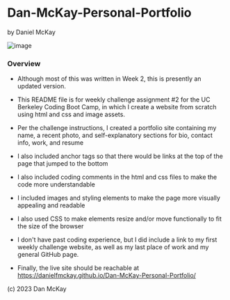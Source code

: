 # Dan-McKay-Personal-Portfolio
by Daniel McKay

![image](https://github.com/DanielFMcKay/Dan-McKay-Personal-Portfolio/assets/123746582/5ed1c34a-1a40-425e-ad75-5e916fbbdba8)

### Overview
* Although most of this was written in Week 2, this is presently an updated version.

* This README file is for weekly challenge assignment #2 for the UC Berkeley Coding Boot Camp, in which I create a website from scratch using html and css and image assets.

* Per the challenge instructions, I created a portfolio site containing my name, a recent photo, and self-explanatory sections for bio, contact info, work, and resume

* I also included anchor tags so that there would be links at the top of the page that jumped to the bottom

* I also included coding comments in the html and css files to make the code more understandable

* I included images and styling elements to make the page more visually appealing and readable

* I also used CSS to make elements resize and/or move functionally to fit the size of the browser

* I don't have past coding experience, but I did include a link to my first weekly challenge website, as well as my last place of work and my general GitHub page.

* Finally, the live site should be reachable at https://danielfmckay.github.io/Dan-McKay-Personal-Portfolio/

(c) 2023 Dan McKay
